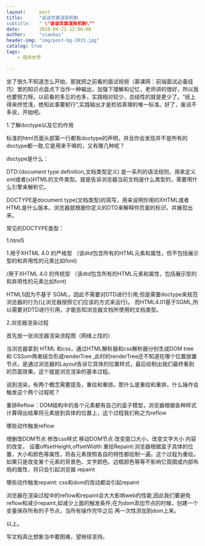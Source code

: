 ```yaml
---
layout:     post
title:      "谈谈页面渲染机制
subtitle:   " \"谈谈页面渲染机制\""
date:       2018-04-21 12:00:00
author:     "xiaobai"
header-img: "img/post-bg-2015.jpg"
catalog: true
tags:
    - 程序世界
     
---
```


 坐了很久不知道怎么开始，那就把之前看的面试视频（慕课网：前端面试必备技巧）里的知识点盘点下当作一种输出，加强下理解和记忆，老师讲的很好，所以我也要努力呀。以前看的多忘的也多，实践相对较少，总结性的就是更少了。“纸上得来终觉浅，绝知此事要躬行”,实践输出才是检验真理的唯一标准。好了，废话不多说，开始吧。

1.了解doctype以及它的作用

标准的html页面头部第一行都有doctype的声明，并且你会发现并不是所有的doctype都一致,它是用来干嘛的，又有哪几种呢？

doctype是什么：



DTD:(document type definition,文档类型定义) 是一系列的语法规则，用来定义xml或者(x)HTML的文件类型。就是告诉浏览器当前文档是什么类型的，需要用什么引擎来解析它。

DOCTYPE是document type(文档类型)的简写，用来说明你用的XHTML或者HTML是什么版本。浏览器就根据你定义的DTD来解释你页面的标识，并展现出来。

常见的DOCTYPE类型：



1.html5

<!DOCTYPE html>



1.用于XHTML 4.0 的严格型 （该dtd包含所有的HTML元素和属性，但不包括展示型的和弃用性的元素比如font)

<!DOCTYPE HTMLPUBLIC "-//W3C//DTD HTML 4.01//EN" "http://www.w3.org/TR/html4/strict.dtd">

/用于XHTML 4.0 的传统型 （该dtd包含所有的HTML元素和属性，包括展示型的和弃用性的元素比如font)

<!DOCTYPE HTMLPUBLIC "-//W3C//DTD HTML 4.01Transitional//EN " "http://www.w3.org/TR/html4/loose.dtd">
HTML5因为不基于 SGML，因此不需要对DTD进行引用;但是需要doctype来规范浏览器的行为(让浏览器按照它们应该的方式来运行)。 而HTML4.01基于SGML,所以需要对DTD进行引用，才能告知浏览器文档所使用的文档类型。

2.浏览器渲染过程

首先放一张浏览器渲染流程图（网络上找的）




当浏览器拿到 HTML 和css，通过HTML解析器和css解析器分别生成DOM tree 和 CSSom两者结合形成renderTree ,此时的renderTree还不知道在哪个位置放置节点，是通过浏览器的Layout告诉它具体的位置样式，最后绘制出我们最终看到的页面效果。这个就是浏览渲染的基本过程。

说到渲染，有两个概念需要提及，重绘和重排。那什么是重绘和重排，什么操作会触发这个两个过程呢？

重排Reflow：DOM结构中的各个元素都有自己的盒子模型，浏览器根据各种样式计算得出结果将元素放到具体的位置上，这个过程我们称之为reflow

哪些动作触发reflow



增删改DOM节点
修改css样式
移动DOM节点
改变窗口大小，改变文字大小
内容的改变，
设置offsetHeight,offsetWidth
重绘Repaint:浏览器根据盒子具体的位置，大小和颜色等属性，将各元素按照各自的特性都绘制一遍。这个过程为重绘。如果只是改变某个元素的背景色、文字颜色、边框颜色等等不影响它周围或内部布局的属性，将只会引起浏览器 repaint

哪些动作触发repaint: css和dom的改动都会引起repaint

浏览器在渲染过程中的reflow和repaint会大大影响web的性能,因此我们要避免reflow和减少repaint,如减少上面的触发条件;在为dom添加节点的时候，创建一个变量保存所有的子节点，当所有操作完毕之后 再一次性添加到dom上来。

以上。

写文档真比想象当中要困难，望继续坚持。
















